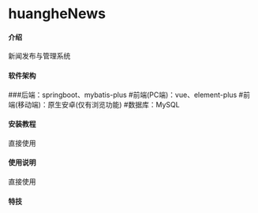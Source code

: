 # huangheNews

#### 介绍
新闻发布与管理系统

#### 软件架构
###后端：springboot、mybatis-plus
#前端(PC端)：vue、element-plus
#前端(移动端)：原生安卓(仅有浏览功能)
#数据库：MySQL

#### 安装教程

直接使用

#### 使用说明

直接使用

#### 特技
